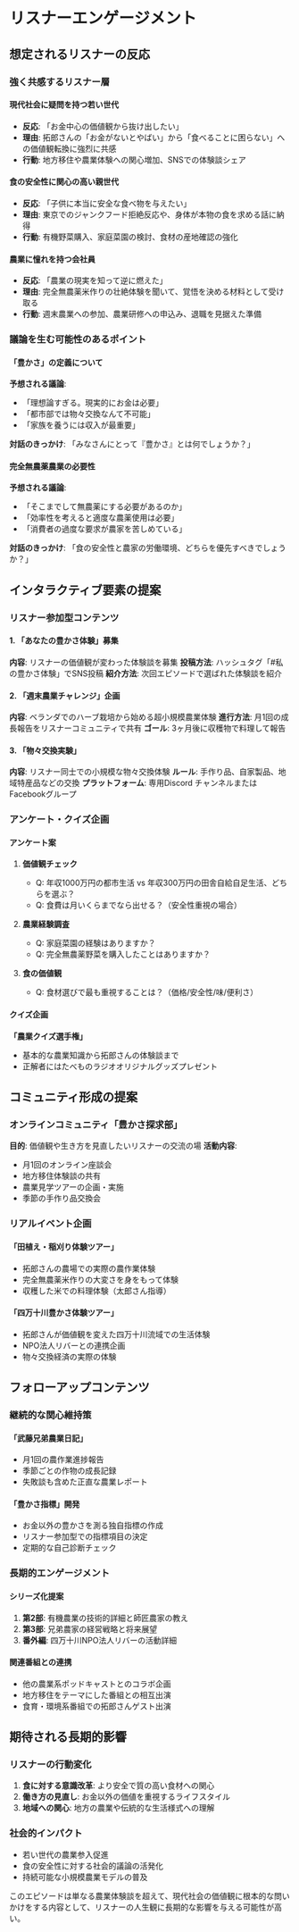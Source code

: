 # リスナーエンゲージメント

## 想定されるリスナーの反応

### 強く共感するリスナー層

#### 現代社会に疑問を持つ若い世代
- **反応**: 「お金中心の価値観から抜け出したい」
- **理由**: 拓郎さんの「お金がないとやばい」から「食べることに困らない」への価値観転換に強烈に共感
- **行動**: 地方移住や農業体験への関心増加、SNSでの体験談シェア

#### 食の安全性に関心の高い親世代
- **反応**: 「子供に本当に安全な食べ物を与えたい」
- **理由**: 東京でのジャンクフード拒絶反応や、身体が本物の食を求める話に納得
- **行動**: 有機野菜購入、家庭菜園の検討、食材の産地確認の強化

#### 農業に憧れを持つ会社員
- **反応**: 「農業の現実を知って逆に燃えた」
- **理由**: 完全無農薬米作りの壮絶体験を聞いて、覚悟を決める材料として受け取る
- **行動**: 週末農業への参加、農業研修への申込み、退職を見据えた準備

### 議論を生む可能性のあるポイント

#### 「豊かさ」の定義について
**予想される議論**:
- 「理想論すぎる。現実的にお金は必要」
- 「都市部では物々交換なんて不可能」
- 「家族を養うには収入が最重要」

**対話のきっかけ**:
「みなさんにとって『豊かさ』とは何でしょうか？」

#### 完全無農薬農業の必要性
**予想される議論**:
- 「そこまでして無農薬にする必要があるのか」
- 「効率性を考えると適度な農薬使用は必要」
- 「消費者の過度な要求が農家を苦しめている」

**対話のきっかけ**:
「食の安全性と農家の労働環境、どちらを優先すべきでしょうか？」

## インタラクティブ要素の提案

### リスナー参加型コンテンツ

#### 1. 「あなたの豊かさ体験」募集
**内容**: リスナーの価値観が変わった体験談を募集
**投稿方法**: ハッシュタグ「#私の豊かさ体験」でSNS投稿
**紹介方法**: 次回エピソードで選ばれた体験談を紹介

#### 2. 「週末農業チャレンジ」企画
**内容**: ベランダでのハーブ栽培から始める超小規模農業体験
**進行方法**: 月1回の成長報告をリスナーコミュニティで共有
**ゴール**: 3ヶ月後に収穫物で料理して報告

#### 3. 「物々交換実験」
**内容**: リスナー同士での小規模な物々交換体験
**ルール**: 手作り品、自家製品、地域特産品などの交換
**プラットフォーム**: 専用Discord チャンネルまたはFacebookグループ

### アンケート・クイズ企画

#### アンケート案
1. **価値観チェック**
   - Q: 年収1000万円の都市生活 vs 年収300万円の田舎自給自足生活、どちらを選ぶ？
   - Q: 食費は月いくらまでなら出せる？（安全性重視の場合）

2. **農業経験調査**
   - Q: 家庭菜園の経験はありますか？
   - Q: 完全無農薬野菜を購入したことはありますか？

3. **食の価値観**
   - Q: 食材選びで最も重視することは？（価格/安全性/味/便利さ）

#### クイズ企画
**「農業クイズ選手権」**
- 基本的な農業知識から拓郎さんの体験談まで
- 正解者にはたべものラジオオリジナルグッズプレゼント

## コミュニティ形成の提案

### オンラインコミュニティ「豊かさ探求部」
**目的**: 価値観や生き方を見直したいリスナーの交流の場
**活動内容**:
- 月1回のオンライン座談会
- 地方移住体験談の共有
- 農業見学ツアーの企画・実施
- 季節の手作り品交換会

### リアルイベント企画

#### 「田植え・稲刈り体験ツアー」
- 拓郎さんの農場での実際の農作業体験
- 完全無農薬米作りの大変さを身をもって体験
- 収穫した米での料理体験（太郎さん指導）

#### 「四万十川豊かさ体験ツアー」
- 拓郎さんが価値観を変えた四万十川流域での生活体験
- NPO法人リバーとの連携企画
- 物々交換経済の実際の体験

## フォローアップコンテンツ

### 継続的な関心維持策

#### 「武藤兄弟農業日記」
- 月1回の農作業進捗報告
- 季節ごとの作物の成長記録
- 失敗談も含めた正直な農業レポート

#### 「豊かさ指標」開発
- お金以外の豊かさを測る独自指標の作成
- リスナー参加型での指標項目の決定
- 定期的な自己診断チェック

### 長期的エンゲージメント

#### シリーズ化提案
1. **第2部**: 有機農業の技術的詳細と師匠農家の教え
2. **第3部**: 兄弟農家の経営戦略と将来展望  
3. **番外編**: 四万十川NPO法人リバーの活動詳細

#### 関連番組との連携
- 他の農業系ポッドキャストとのコラボ企画
- 地方移住をテーマにした番組との相互出演
- 食育・環境系番組での拓郎さんゲスト出演

## 期待される長期的影響

### リスナーの行動変化
1. **食に対する意識改革**: より安全で質の高い食材への関心
2. **働き方の見直し**: お金以外の価値を重視するライフスタイル
3. **地域への関心**: 地方の農業や伝統的な生活様式への理解

### 社会的インパクト
- 若い世代の農業参入促進
- 食の安全性に対する社会的議論の活発化
- 持続可能な小規模農業モデルの普及

このエピソードは単なる農業体験談を超えて、現代社会の価値観に根本的な問いかけをする内容として、リスナーの人生観に長期的な影響を与える可能性が高い。